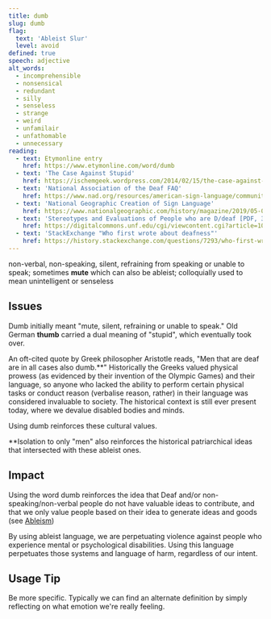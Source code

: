 ```yaml
---
title: dumb
slug: dumb
flag:
  text: 'Ableist Slur'
  level: avoid
defined: true
speech: adjective
alt_words:
  - incomprehensible
  - nonsensical
  - redundant
  - silly
  - senseless
  - strange
  - weird
  - unfamilair
  - unfathomable
  - unnecessary
reading:
  - text: Etymonline entry
    href: https://www.etymonline.com/word/dumb
  - text: 'The Case Against Stupid'
    href: https://ischemgeek.wordpress.com/2014/02/15/the-case-against-stupid/
  - text: 'National Association of the Deaf FAQ'
    href: https://www.nad.org/resources/american-sign-language/community-and-culture-frequently-asked-questions/
  - text: 'National Geographic Creation of Sign Language'
    href: https://www.nationalgeographic.com/history/magazine/2019/05-06/creation-of-sign-language/
  - text: 'Stereotypes and Evaluations of People who are D/deaf [PDF, 363KB]'
    href: https://digitalcommons.unf.edu/cgi/viewcontent.cgi?article=1020&context=honors
  - text: 'StackExchange "Who first wrote about deafness"'
    href: https://history.stackexchange.com/questions/7293/who-first-wrote-about-deafness
---
```


non-verbal, non-speaking, silent, refraining from speaking or unable to speak; sometimes __mute__ which can also be ableist; colloquially used to mean unintelligent or senseless

## Issues

Dumb initially meant "mute, silent, refraining or unable to speak." Old German __thumb__ carried a dual meaning of "stupid", which eventually took over.

An oft-cited quote by Greek philosopher Aristotle reads, "Men that are deaf are in all cases also dumb.**" Historically the Greeks valued physical prowess (as evidenced by their invention of the Olympic Games) and their language, so anyone who lacked the ability to perform certain physical tasks or conduct reason (verbalise reason, rather) in their language was considered invaluable to society. The historical context is still ever present today, where we devalue disabled bodies and minds.

Using dumb reinforces these cultural values.

**Isolation to only "men" also reinforces the historical patriarchical ideas that intersected with these ableist ones.

## Impact

Using the word dumb reinforces the idea that Deaf and/or non-speaking/non-verbal people do not have valuable ideas to contribute, and that we only value people based on their idea to generate ideas and goods (see [Ableism](/definitions/ableism))

By using ableist language, we are perpetuating violence against people who experience mental or psychological disabilities. Using this language perpetuates those systems and language of harm, regardless of our intent.

## Usage Tip

Be more specific. Typically we can find an alternate definition by simply reflecting on what emotion we're really feeling.